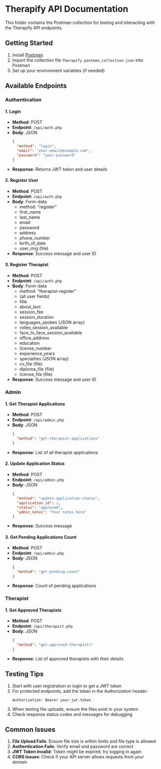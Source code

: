 # Therapify API Documentation

This folder contains the Postman collection for testing and interacting with the Therapify API endpoints.

## Getting Started

1. Install [Postman](https://www.postman.com/downloads/)
2. Import the collection file `Therapify.postman_collection.json` into Postman
3. Set up your environment variables (if needed)

## Available Endpoints

### Authentication

#### 1. Login
- **Method**: POST
- **Endpoint**: `/api/auth.php`
- **Body**: JSON
  ```json
  {
    "method": "login",
    "email": "your-email@example.com",
    "password": "your-password"
  }
  ```
- **Response**: Returns JWT token and user details

#### 2. Register User
- **Method**: POST
- **Endpoint**: `/api/auth.php`
- **Body**: Form-data
  - method: "register"
  - first_name
  - last_name
  - email
  - password
  - address
  - phone_number
  - birth_of_date
  - user_img (file)
- **Response**: Success message and user ID

#### 3. Register Therapist
- **Method**: POST
- **Endpoint**: `/api/auth.php`
- **Body**: Form-data
  - method: "therapist-register"
  - (all user fields)
  - title
  - about_text
  - session_fee
  - session_duration
  - languages_spoken (JSON array)
  - video_session_available
  - face_to_face_session_available
  - office_address
  - education
  - license_number
  - experience_years
  - specialties (JSON array)
  - cv_file (file)
  - diploma_file (file)
  - license_file (file)
- **Response**: Success message and user ID

### Admin

#### 1. Get Therapist Applications
- **Method**: POST
- **Endpoint**: `/api/admin.php`
- **Body**: JSON
  ```json
  {
    "method": "get-therapist-applications"
  }
  ```
- **Response**: List of all therapist applications

#### 2. Update Application Status
- **Method**: POST
- **Endpoint**: `/api/admin.php`
- **Body**: JSON
  ```json
  {
    "method": "update-application-status",
    "application_id": 1,
    "status": "approved",
    "admin_notes": "Your notes here"
  }
  ```
- **Response**: Success message

#### 3. Get Pending Applications Count
- **Method**: POST
- **Endpoint**: `/api/admin.php`
- **Body**: JSON
  ```json
  {
    "method": "get-pending-count"
  }
  ```
- **Response**: Count of pending applications

### Therapist

#### 1. Get Approved Therapists
- **Method**: POST
- **Endpoint**: `/api/therapist.php`
- **Body**: JSON
  ```json
  {
    "method": "get-approved-therapists"
  }
  ```
- **Response**: List of approved therapists with their details

## Testing Tips

1. Start with user registration or login to get a JWT token
2. For protected endpoints, add the token in the Authorization header:
   ```
   Authorization: Bearer your-jwt-token
   ```
3. When testing file uploads, ensure the files exist in your system
4. Check response status codes and messages for debugging

## Common Issues

1. **File Upload Fails**: Ensure file size is within limits and file type is allowed
2. **Authentication Fails**: Verify email and password are correct
3. **JWT Token Invalid**: Token might be expired, try logging in again
4. **CORS Issues**: Check if your API server allows requests from your domain 